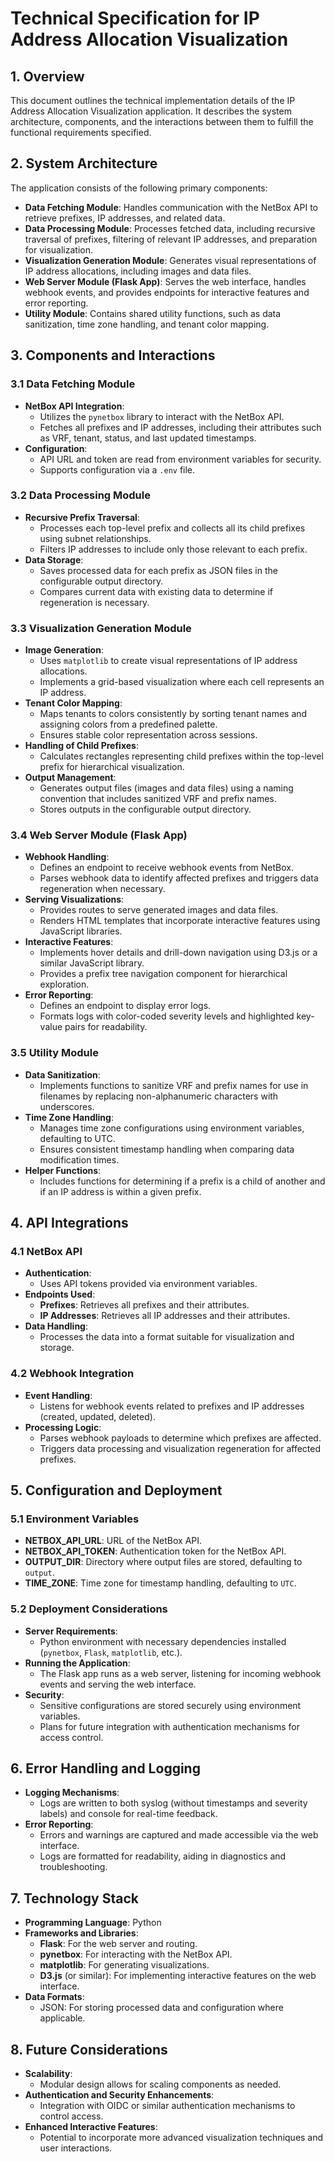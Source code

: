 # Technical Specification for IP Address Allocation Visualization

## 1. Overview

This document outlines the technical implementation details of the IP Address Allocation Visualization application. It describes the system architecture, components, and the interactions between them to fulfill the functional requirements specified.

## 2. System Architecture

The application consists of the following primary components:

- **Data Fetching Module**: Handles communication with the NetBox API to retrieve prefixes, IP addresses, and related data.
- **Data Processing Module**: Processes fetched data, including recursive traversal of prefixes, filtering of relevant IP addresses, and preparation for visualization.
- **Visualization Generation Module**: Generates visual representations of IP address allocations, including images and data files.
- **Web Server Module (Flask App)**: Serves the web interface, handles webhook events, and provides endpoints for interactive features and error reporting.
- **Utility Module**: Contains shared utility functions, such as data sanitization, time zone handling, and tenant color mapping.

## 3. Components and Interactions

### 3.1 Data Fetching Module

- **NetBox API Integration**:
  - Utilizes the `pynetbox` library to interact with the NetBox API.
  - Fetches all prefixes and IP addresses, including their attributes such as VRF, tenant, status, and last updated timestamps.
- **Configuration**:
  - API URL and token are read from environment variables for security.
  - Supports configuration via a `.env` file.

### 3.2 Data Processing Module

- **Recursive Prefix Traversal**:
  - Processes each top-level prefix and collects all its child prefixes using subnet relationships.
  - Filters IP addresses to include only those relevant to each prefix.
- **Data Storage**:
  - Saves processed data for each prefix as JSON files in the configurable output directory.
  - Compares current data with existing data to determine if regeneration is necessary.

### 3.3 Visualization Generation Module

- **Image Generation**:
  - Uses `matplotlib` to create visual representations of IP address allocations.
  - Implements a grid-based visualization where each cell represents an IP address.
- **Tenant Color Mapping**:
  - Maps tenants to colors consistently by sorting tenant names and assigning colors from a predefined palette.
  - Ensures stable color representation across sessions.
- **Handling of Child Prefixes**:
  - Calculates rectangles representing child prefixes within the top-level prefix for hierarchical visualization.
- **Output Management**:
  - Generates output files (images and data files) using a naming convention that includes sanitized VRF and prefix names.
  - Stores outputs in the configurable output directory.

### 3.4 Web Server Module (Flask App)

- **Webhook Handling**:
  - Defines an endpoint to receive webhook events from NetBox.
  - Parses webhook data to identify affected prefixes and triggers data regeneration when necessary.
- **Serving Visualizations**:
  - Provides routes to serve generated images and data files.
  - Renders HTML templates that incorporate interactive features using JavaScript libraries.
- **Interactive Features**:
  - Implements hover details and drill-down navigation using D3.js or a similar JavaScript library.
  - Provides a prefix tree navigation component for hierarchical exploration.
- **Error Reporting**:
  - Defines an endpoint to display error logs.
  - Formats logs with color-coded severity levels and highlighted key-value pairs for readability.

### 3.5 Utility Module

- **Data Sanitization**:
  - Implements functions to sanitize VRF and prefix names for use in filenames by replacing non-alphanumeric characters with underscores.
- **Time Zone Handling**:
  - Manages time zone configurations using environment variables, defaulting to UTC.
  - Ensures consistent timestamp handling when comparing data modification times.
- **Helper Functions**:
  - Includes functions for determining if a prefix is a child of another and if an IP address is within a given prefix.

## 4. API Integrations

### 4.1 NetBox API

- **Authentication**:
  - Uses API tokens provided via environment variables.
- **Endpoints Used**:
  - **Prefixes**: Retrieves all prefixes and their attributes.
  - **IP Addresses**: Retrieves all IP addresses and their attributes.
- **Data Handling**:
  - Processes the data into a format suitable for visualization and storage.

### 4.2 Webhook Integration

- **Event Handling**:
  - Listens for webhook events related to prefixes and IP addresses (created, updated, deleted).
- **Processing Logic**:
  - Parses webhook payloads to determine which prefixes are affected.
  - Triggers data processing and visualization regeneration for affected prefixes.

## 5. Configuration and Deployment

### 5.1 Environment Variables

- **NETBOX_API_URL**: URL of the NetBox API.
- **NETBOX_API_TOKEN**: Authentication token for the NetBox API.
- **OUTPUT_DIR**: Directory where output files are stored, defaulting to `output`.
- **TIME_ZONE**: Time zone for timestamp handling, defaulting to `UTC`.

### 5.2 Deployment Considerations

- **Server Requirements**:
  - Python environment with necessary dependencies installed (`pynetbox`, `Flask`, `matplotlib`, etc.).
- **Running the Application**:
  - The Flask app runs as a web server, listening for incoming webhook events and serving the web interface.
- **Security**:
  - Sensitive configurations are stored securely using environment variables.
  - Plans for future integration with authentication mechanisms for access control.

## 6. Error Handling and Logging

- **Logging Mechanisms**:
  - Logs are written to both syslog (without timestamps and severity labels) and console for real-time feedback.
- **Error Reporting**:
  - Errors and warnings are captured and made accessible via the web interface.
  - Logs are formatted for readability, aiding in diagnostics and troubleshooting.

## 7. Technology Stack

- **Programming Language**: Python
- **Frameworks and Libraries**:
  - **Flask**: For the web server and routing.
  - **pynetbox**: For interacting with the NetBox API.
  - **matplotlib**: For generating visualizations.
  - **D3.js** (or similar): For implementing interactive features on the web interface.
- **Data Formats**:
  - JSON: For storing processed data and configuration where applicable.

## 8. Future Considerations

- **Scalability**:
  - Modular design allows for scaling components as needed.
- **Authentication and Security Enhancements**:
  - Integration with OIDC or similar authentication mechanisms to control access.
- **Enhanced Interactive Features**:
  - Potential to incorporate more advanced visualization techniques and user interactions.
